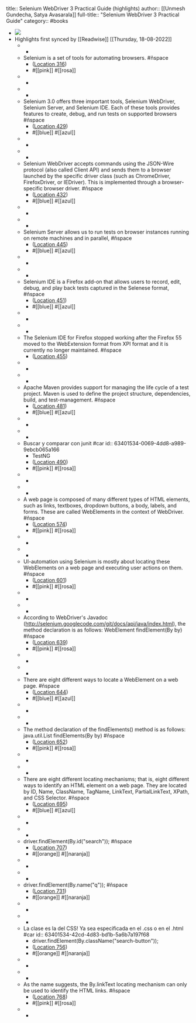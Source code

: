 title:: Selenium WebDriver 3 Practical Guide (highlights)
author:: [[Unmesh Gundecha, Satya Avasarala]]
full-title:: "Selenium WebDriver 3 Practical Guide"
category:: #books

- ![](https://images-na.ssl-images-amazon.com/images/I/51nYrf6CcmL._SL200_.jpg)
- Highlights first synced by [[Readwise]] [[Thursday, 18-08-2022]]
	- -
	- Selenium is a set of tools for automating browsers. #ñspace
		- ([Location 316](https://readwise.io/to_kindle?action=open&asin=B07BJKWB1J&location=316))
		- #[[pink]] #[[rosa]]
	- -
	- -
	- Selenium 3.0 offers three important tools, Selenium WebDriver, Selenium Server, and Selenium IDE. Each of these tools provides features to create, debug, and run tests on supported browsers #ñspace
		- ([Location 429](https://readwise.io/to_kindle?action=open&asin=B07BJKWB1J&location=429))
		- #[[blue]] #[[azul]]
	- -
	- -
	- Selenium WebDriver accepts commands using the JSON-Wire protocol (also called Client API) and sends them to a browser launched by the specific driver class (such as ChromeDriver, FirefoxDriver, or IEDriver). This is implemented through a browser-specific browser driver. #ñspace
		- ([Location 432](https://readwise.io/to_kindle?action=open&asin=B07BJKWB1J&location=432))
		- #[[blue]] #[[azul]]
	- -
	- -
	- Selenium Server allows us to run tests on browser instances running on remote machines and in parallel, #ñspace
		- ([Location 445](https://readwise.io/to_kindle?action=open&asin=B07BJKWB1J&location=445))
		- #[[blue]] #[[azul]]
	- -
	- -
	- Selenium IDE is a Firefox add-on that allows users to record, edit, debug, and play back tests captured in the Selenese format, #ñspace
		- ([Location 451](https://readwise.io/to_kindle?action=open&asin=B07BJKWB1J&location=451))
		- #[[blue]] #[[azul]]
	- -
	- -
	- The Selenium IDE for Firefox stopped working after the Firefox 55 moved to the WebExtension format from XPI format and it is currently no longer maintained. #ñspace
		- ([Location 455](https://readwise.io/to_kindle?action=open&asin=B07BJKWB1J&location=455))
	- -
	- -
	- Apache Maven provides support for managing the life cycle of a test project. Maven is used to define the project structure, dependencies, build, and test-management. #ñspace
		- ([Location 481](https://readwise.io/to_kindle?action=open&asin=B07BJKWB1J&location=481))
		- #[[blue]] #[[azul]]
	- -
	- -
	- Buscar y comparar con junit #car
	  id:: 63401534-0069-4dd8-a989-9ebcb065a166
		- TestNG
		- ([Location 490](https://readwise.io/to_kindle?action=open&asin=B07BJKWB1J&location=490))
		- #[[pink]] #[[rosa]]
	- -
	- -
	- A web page is composed of many different types of HTML elements, such as links, textboxes, dropdown buttons, a body, labels, and forms. These are called WebElements in the context of WebDriver. #ñspace
		- ([Location 574](https://readwise.io/to_kindle?action=open&asin=B07BJKWB1J&location=574))
		- #[[pink]] #[[rosa]]
	- -
	- -
	- UI-automation using Selenium is mostly about locating these WebElements on a web page and executing user actions on them. #ñspace
		- ([Location 601](https://readwise.io/to_kindle?action=open&asin=B07BJKWB1J&location=601))
		- #[[pink]] #[[rosa]]
	- -
	- -
	- According to WebDriver's Javadoc (http://selenium.googlecode.com/git/docs/api/java/index.html), the method declaration is as follows: WebElement findElement(By by) #ñspace
		- ([Location 639](https://readwise.io/to_kindle?action=open&asin=B07BJKWB1J&location=639))
		- #[[pink]] #[[rosa]]
	- -
	- -
	- There are eight different ways to locate a WebElement on a web page. #ñspace
		- ([Location 644](https://readwise.io/to_kindle?action=open&asin=B07BJKWB1J&location=644))
		- #[[blue]] #[[azul]]
	- -
	- -
	- The method declaration of the findElements() method is as follows: java.util.List findElements(By by) #ñspace
		- ([Location 652](https://readwise.io/to_kindle?action=open&asin=B07BJKWB1J&location=652))
		- #[[pink]] #[[rosa]]
	- -
	- -
	- There are eight different locating mechanisms; that is, eight different ways to identify an HTML element on a web page. They are located by ID, Name, ClassName, TagName, LinkText, PartialLinkText, XPath, and CSS Selector. #ñspace
		- ([Location 695](https://readwise.io/to_kindle?action=open&asin=B07BJKWB1J&location=695))
		- #[[blue]] #[[azul]]
	- -
	- -
	- driver.findElement(By.id("search")); #ñspace
		- ([Location 707](https://readwise.io/to_kindle?action=open&asin=B07BJKWB1J&location=707))
		- #[[orange]] #[[naranja]]
	- -
	- -
	- driver.findElement(By.name("q")); #ñspace
		- ([Location 731](https://readwise.io/to_kindle?action=open&asin=B07BJKWB1J&location=731))
		- #[[orange]] #[[naranja]]
	- -
	- -
	- La clase es la del CSS! Ya sea especificada en el .css o en el .html #car
	  id:: 63401534-42cd-4d83-bd1b-5a6b7a197f68
		- driver.findElement(By.className("search-button"));
		- ([Location 756](https://readwise.io/to_kindle?action=open&asin=B07BJKWB1J&location=756))
		- #[[orange]] #[[naranja]]
	- -
	- -
	- As the name suggests, the By.linkText locating mechanism can only be used to identify the HTML links. #ñspace
		- ([Location 768](https://readwise.io/to_kindle?action=open&asin=B07BJKWB1J&location=768))
		- #[[pink]] #[[rosa]]
	- -